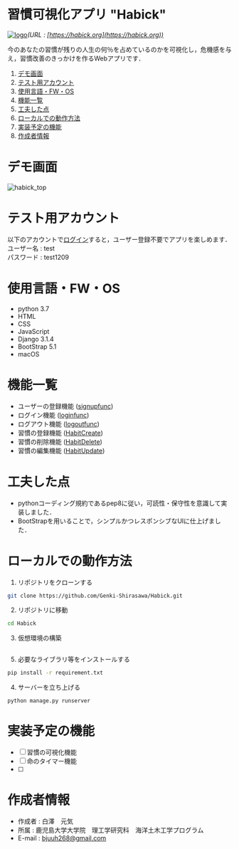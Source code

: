 # 習慣可視化アプリ "Habick"
[![logo](https://user-images.githubusercontent.com/74233278/145626939-e65973b2-8396-486b-bb88-05560f48c686.png)](https://habick.org)*(URL : [https://habick.org](https://habick.org))*

今のあなたの習慣が残りの人生の何％を占めているのかを可視化し，危機感を与え，習慣改善のきっかけを作るWebアプリです．  


1. [デモ画面](https://github.com/Genki-Shirasawa/Habick#%E3%83%87%E3%83%A2%E7%94%BB%E9%9D%A2)
2. [テスト用アカウント](https://github.com/Genki-Shirasawa/Habick#%E3%83%86%E3%82%B9%E3%83%88%E7%94%A8%E3%82%A2%E3%82%AB%E3%82%A6%E3%83%B3%E3%83%88)
3. [使用言語・FW・OS](https://github.com/Genki-Shirasawa/Habick#%E4%BD%BF%E7%94%A8%E8%A8%80%E8%AA%9Efwos)
4. [機能一覧](https://github.com/Genki-Shirasawa/Habick#%E6%A9%9F%E8%83%BD%E4%B8%80%E8%A6%A7)
5. [工夫した点](https://github.com/Genki-Shirasawa/Habick#%E5%B7%A5%E5%A4%AB%E3%81%97%E3%81%9F%E7%82%B9)
6. [ローカルでの動作方法](https://github.com/Genki-Shirasawa/Habick#%E3%83%AD%E3%83%BC%E3%82%AB%E3%83%AB%E3%81%A7%E3%81%AE%E5%8B%95%E4%BD%9C%E6%96%B9%E6%B3%95)
7. [実装予定の機能](https://github.com/Genki-Shirasawa/Habick#%E5%AE%9F%E8%A3%85%E4%BA%88%E5%AE%9A%E3%81%AE%E6%A9%9F%E8%83%BD)
8. [作成者情報](https://github.com/Genki-Shirasawa/Habick#%E4%BD%9C%E6%88%90%E8%80%85%E6%83%85%E5%A0%B1)


# デモ画面

![habick_top](https://user-images.githubusercontent.com/74233278/145671890-a854f189-a655-4d4b-80f7-2500672fd7cd.png)  


# テスト用アカウント

以下のアカウントで[ログイン](https://habick.org/login/)すると，ユーザー登録不要でアプリを楽しめます．  
ユーザー名 : test  
パスワード : test1209


# 使用言語・FW・OS

- python 3.7
- HTML
- CSS
- JavaScript
- Django 3.1.4
- BootStrap 5.1
- macOS


# 機能一覧

- ユーザーの登録機能 ([signupfunc](https://github.com/Genki-Shirasawa/Habick/blob/1556bcbc95a96defed766292e7d1edc9278ad41b/habitapp/views.py#L16))
- ログイン機能 ([loginfunc](https://github.com/Genki-Shirasawa/Habick/blob/1556bcbc95a96defed766292e7d1edc9278ad41b/habitapp/views.py#L32))
- ログアウト機能 ([logoutfunc](https://github.com/Genki-Shirasawa/Habick/blob/1556bcbc95a96defed766292e7d1edc9278ad41b/habitapp/views.py#L51))
- 習慣の登録機能 ([HabitCreate](https://github.com/Genki-Shirasawa/Habick/blob/1556bcbc95a96defed766292e7d1edc9278ad41b/habitapp/views.py#L73))
- 習慣の削除機能 ([HabitDelete](https://github.com/Genki-Shirasawa/Habick/blob/1556bcbc95a96defed766292e7d1edc9278ad41b/habitapp/views.py#L87))
- 習慣の編集機能 ([HabitUpdate](https://github.com/Genki-Shirasawa/Habick/blob/1556bcbc95a96defed766292e7d1edc9278ad41b/habitapp/views.py#L93))


# 工夫した点

- pythonコーディング規約であるpep8に従い，可読性・保守性を意識して実装しました．
- BootStrapを用いることで，シンプルかつレスポンシブなUIに仕上げました．


# ローカルでの動作方法

1. リポジトリをクローンする
```bash
git clone https://github.com/Genki-Shirasawa/Habick.git
```
2. リポジトリに移動
```bash
cd Habick
```
3. 仮想環境の構築
```bash

```
5. 必要なライブラリ等をインストールする
```bash
pip install -r requirement.txt
```
4. サーバーを立ち上げる
```
python manage.py runserver
```


# 実装予定の機能

- [ ] 習慣の可視化機能
- [ ] 命のタイマー機能
- [ ] 


# 作成者情報

- 作成者 : 白澤　元気
- 所属 : 鹿児島大学大学院　理工学研究科　海洋土木工学プログラム
- E-mail : bjuuh268@gmail.com
